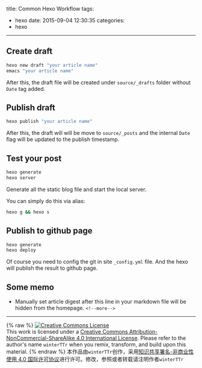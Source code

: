 title: Common Hexo Workflow
tags:
  - hexo
date: 2015-09-04 12:30:35
categories:
  - hexo
---


## Create draft

```sh
hexo new draft "your article name"
emacs "your article name"
```
After this, the draft file will be created under `source/_drafts` folder without `Date` tag added.


## Publish draft

```sh
hexo publish "your article name"
```
After this, the draft will will be move to `source/_posts` and the internal `Date` flag will be updated to the publish timestamp.

## Test your post
```sh
hexo generate
hexo server
```
Generate all the static blog file and start the local server.

You can simply do this via alias:
```sh
hexo g && hexo s
```

## Publish to github page
```sh
hexo generate
hexo deploy
```
Of course you need to config the git in site `_config.yml` file. And the hexo will publish the result to github page.

## Some memo
- Manually set article digest
  after this line in your markdown file will be hidden from the homepage.
  `<!--more-->`


---
{% raw %}
<a rel="license" href="http://creativecommons.org/licenses/by-nc-sa/4.0/"><img alt="Creative Commons License" style="border-width:0" src="https://i.creativecommons.org/l/by-nc-sa/4.0/88x31.png" /></a><br />This work is licensed under a <a rel="license" href="http://creativecommons.org/licenses/by-nc-sa/4.0/">Creative Commons Attribution-NonCommercial-ShareAlike 4.0 International License</a>.
Please refer to the author's name `winterTTr` when you remix, transform, and build upon this material. 
{% endraw %}
本作品由`winterTTr`创作，采用[知识共享署名-非商业性使用 4.0 国际许可协议](http://creativecommons.org/licenses/by-nc-sa/4.0/)进行许可。修改，参照或者转载请注明作者`winterTTr`
